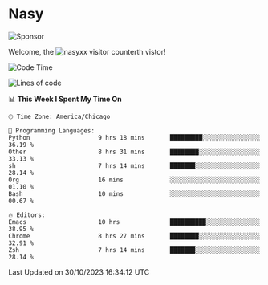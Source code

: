 # Nasy

<!--
<p align="center">
<img height="200" src="https://github-readme-stats.vercel.app/api?username=nasyxx&count_private=true&show_icons=true&theme=dracula&include_all_commits=true"/>
<img height="200" src="https://github-readme-stats.vercel.app/api/top-langs/?username=nasyxx&theme=dracula&hide=html,jupyter+notebook&count_private=true&show_icons=true"/>
</p>

  
----------------
-->

![Sponsor](https://img.shields.io/static/v1.svg?label=Sponsor&message=%E2%9D%A4&logo=GitHub&style=flat&color=pink)
 
Welcome, the ![nasyxx visitor counter](https://count.getloli.com/get/@nasyxx?theme=rule34)th vistor!
 
<!--START_SECTION:waka-->
![Code Time](http://img.shields.io/badge/Code%20Time-3%2C879%20hrs%2039%20mins-blue)

![Lines of code](https://img.shields.io/badge/From%20Hello%20World%20I%27ve%20Written-6.3%20million%20lines%20of%20code-blue)

📊 **This Week I Spent My Time On** 

```text
🕑︎ Time Zone: America/Chicago

💬 Programming Languages: 
Python                   9 hrs 18 mins       █████████░░░░░░░░░░░░░░░░   36.19 % 
Other                    8 hrs 31 mins       ████████░░░░░░░░░░░░░░░░░   33.13 % 
sh                       7 hrs 14 mins       ███████░░░░░░░░░░░░░░░░░░   28.14 % 
Org                      16 mins             ░░░░░░░░░░░░░░░░░░░░░░░░░   01.10 % 
Bash                     10 mins             ░░░░░░░░░░░░░░░░░░░░░░░░░   00.67 % 

🔥 Editors: 
Emacs                    10 hrs              ██████████░░░░░░░░░░░░░░░   38.95 % 
Chrome                   8 hrs 27 mins       ████████░░░░░░░░░░░░░░░░░   32.91 % 
Zsh                      7 hrs 14 mins       ███████░░░░░░░░░░░░░░░░░░   28.14 % 
```


 Last Updated on 30/10/2023 16:34:12 UTC
<!--END_SECTION:waka-->

<!-- ![visitors](https://visitor-badge.laobi.icu/badge?page_id=nasyxx.nasyxx) -->
